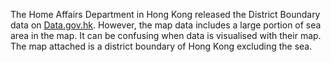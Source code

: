 The Home Affairs Department in Hong Kong released the District Boundary data on <a href="data.gov.hk">Data.gov.hk</a>. However, the map data includes a large portion of sea area in the map. It can be confusing when data is visualised with their map.
The map attached is a district boundary of Hong Kong excluding the sea.
